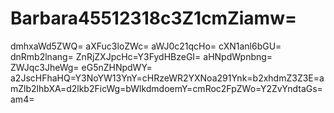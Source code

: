 # Barbara45512318c3Z1cmZiamw=
dmhxaWd5ZWQ=
aXFuc3loZWc=
aWJ0c21qcHo=
cXN1anl6bGU=
dnRmb2lnang=
ZnRjZXJpcHc=Y3FydHBzeGI=
aHNpdWpnbng=
ZWJqc3JheWg=
eG5nZHNpdWY=
a2JscHFhaHQ=Y3NoYW13YnY=cHRzeWR2YXNoa291Ynk=b2xhdmZ3Z3E=amZlb2lhbXA=d2lkb2FicWg=bWlkdmdoemY=cmRoc2FpZWo=Y2ZvYndtaGs=am4=
